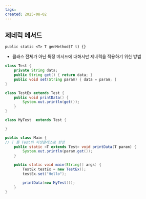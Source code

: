 ```yaml
---
tags: 
created: 2025-08-02
---
```

## 제네릭 메서드
`public static <T> T genMethod(T t) {}`
- 클래스 전체가 아닌 특정 메서드에 대해서만 제네릭을 적용하기 위한 방법

```java
class Test {
    private String data;
    public String get() { return data; }
    public void set(String param) { data = param; }
}

class TestEx extends Test {
    public void printData() {
        System.out.println(get());
    }
}

class MyTest  extends Test {

}

public class Main {
// T 를 Test의 파생클래스로 한정
    public static <T extends Test> void printData(T param) {
        System.out.println(param.get());
    }

    public static void main(String[] args) {
        TestEx testEx = new TestEx();
        testEx.set("Hello");

        printData(new MyTest());
    }
}
```